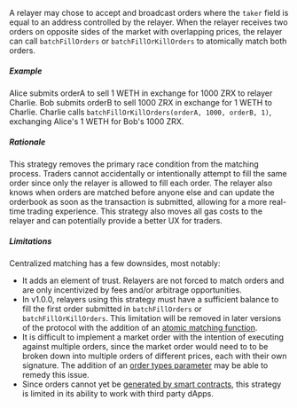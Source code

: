 A relayer may chose to accept and broadcast orders where the `taker` field is equal to an address controlled by the relayer. When the relayer receives two orders on opposite sides of the market with overlapping prices, the relayer can call `batchFillOrders` or `batchFillOrKillOrders` to atomically match both orders.

##### Example

Alice submits orderA to sell 1 WETH in exchange for 1000 ZRX to relayer Charlie. Bob submits orderB to sell 1000 ZRX in exchange for 1 WETH to Charlie. Charlie calls `batchFillOrKillOrders(orderA, 1000, orderB, 1)`, exchanging Alice's 1 WETH for Bob's 1000 ZRX.

##### Rationale

This strategy removes the primary race condition from the matching process. Traders cannot accidentally or intentionally attempt to fill the same order since only the relayer is allowed to fill each order. The relayer also knows when orders are matched before anyone else and can update the orderbook as soon as the transaction is submitted, allowing for a more real-time trading experience. This strategy also moves all gas costs to the relayer and can potentially provide a better UX for traders.

##### Limitations

Centralized matching has a few downsides, most notably:

* It adds an element of trust. Relayers are not forced to match orders and are only incentivized by fees and/or arbitrage opportunities.
* In v1.0.0, relayers using this strategy must have a sufficient balance to fill the first order submitted in `batchFillOrders` or `batchFillOrKillOrders`. This limitation will be removed in later versions of the protocol with the addition of an [atomic matching function](https://github.com/0xProject/ZEIPs/issues/2).
* It is difficult to implement a market order with the intention of executing against multiple orders, since the market order would need to to be broken down into multiple orders of different prices, each with their own signature. The addition of an [order types parameter](https://github.com/0xProject/ZEIPs/issues/4) may be able to remedy this issue.
* Since orders cannot yet be [generated by smart contracts](https://github.com/0xProject/ZEIPs/issues/1), this strategy is limited in its ability to work with third party dApps.
